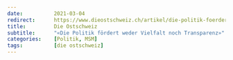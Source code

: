 ```yaml
---
date:          2021-03-04
redirect:      https://www.dieostschweiz.ch/artikel/die-politik-foerdert-weder-vielfalt-noch-transparenz-nDjjdDm
title:         Die Ostschweiz
subtitle:      "«Die Politik fördert weder Vielfalt noch Transparenz»"
categories:    [Politik, MSM]
tags:          [die ostschweiz]
---
```

